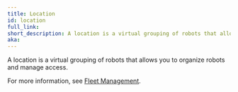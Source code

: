 ```yaml
---
title: Location
id: location
full_link:
short_description: A location is a virtual grouping of robots that allows you to organize robots and manage access.
aka:
---
```


A location is a virtual grouping of robots that allows you to organize robots and manage access.

For more information, see [Fleet Management](/manage/fleet).
